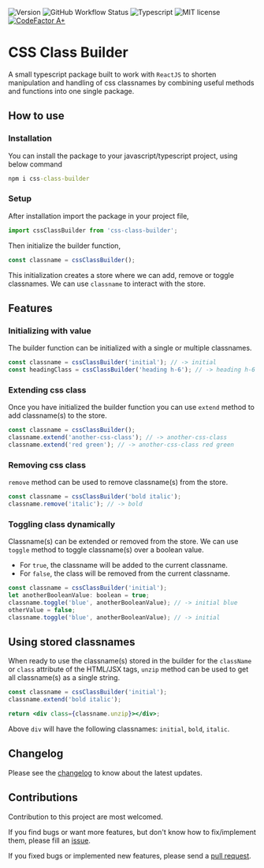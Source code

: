 ![Version](https://img.shields.io/github/package-json/v/ankitmishradev/css-class-builder)
![GitHub Workflow Status](https://img.shields.io/github/workflow/status/ankitmishradev/css-class-builder/build)
![Typescript](https://img.shields.io/github/languages/top/ankitmishradev/css-class-builder)
![MIT license](https://img.shields.io/github/license/ankitmishradev/css-class-builder)
[![CodeFactor A+](https://www.codefactor.io/repository/github/ankitmishradev/css-class-builder/badge)](https://www.codefactor.io/repository/github/ankitmishradev/css-class-builder)

# CSS Class Builder

A small typescript package built to work with `ReactJS` to shorten manipulation and handling of css classnames by combining useful methods and functions into one single package.

## How to use

### Installation

You can install the package to your javascript/typescript project, using below command

```cmd
npm i css-class-builder
```

### Setup

After installation import the package in your project file,

```js
import cssClassBuilder from 'css-class-builder';
```

Then initialize the builder function,

```js
const classname = cssClassBuilder();
```

This initialization creates a store where we can add, remove or toggle classnames. We can use `classname` to interact with the store.

## Features

### Initializing with value

The builder function can be initialized with a single or multiple classnames.

```js
const classname = cssClassBuilder('initial'); // -> initial
const headingClass = cssClassBuilder('heading h-6'); // -> heading h-6
```

### Extending css class

Once you have initialized the builder function you can use `extend` method to add classname(s) to the store.

```js
const classname = cssClassBuilder();
classname.extend('another-css-class'); // -> another-css-class
classname.extend('red green'); // -> another-css-class red green
```

### Removing css class

`remove` method can be used to remove classname(s) from the store.

```js
const classname = cssClassBuilder('bold italic');
classname.remove('italic'); // -> bold
```

### Toggling class dynamically

Classname(s) can be extended or removed from the store. We can use `toggle` method to toggle classname(s) over a boolean value.

- For `true`, the classname will be added to the current classname.
- For `false`, the class will be removed from the current classname.

```js
const classname = cssClassBuilder('initial');
let anotherBooleanValue: boolean = true;
classname.toggle('blue', anotherBooleanValue); // -> initial blue
otherValue = false;
classname.toggle('blue', anotherBooleanValue); // -> initial
```

## Using stored classnames

When ready to use the classname(s) stored in the builder for the `className` or `class` attribute of the HTML/JSX tags, `unzip` method can be used to get all classname(s) as a single string.

```jsx
const classname = cssClassBuilder('initial');
classname.extend('bold italic');

return <div class={classname.unzip}></div>;
```

Above `div` will have the following classnames: `initial`, `bold`, `italic`.

## Changelog

Please see the [changelog](https://github.com/ankitmishradev/css-class-builder/blob/main/CHANGELOG.md) to know about the latest updates.

## Contributions

Contribution to this project are most welcomed.

If you find bugs or want more features, but don't know how to fix/implement them, please fill an [issue](https://github.com/ankitmishradev/css-class-builder/issues).

If you fixed bugs or implemented new features, please send a [pull request](https://github.com/ankitmishradev/css-class-builder/pulls).
